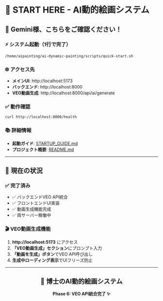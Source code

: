 # 🎯 START HERE - AI動的絵画システム

## 💫 Gemini様、こちらをご確認ください！

### ⚡ システム起動（1行で完了）
```bash
/home/aipainting/ai-dynamic-painting/scripts/quick-start.sh
```

### 🌐 アクセス先
- **メインUI**: http://localhost:5173
- **バックエンド**: http://localhost:8000
- **VEO動画生成**: http://localhost:8000/api/ai/generate

### ✅ 動作確認
```bash
curl http://localhost:8000/health
```

### 📚 詳細情報
- **起動ガイド**: [STARTUP_GUIDE.md](STARTUP_GUIDE.md)
- **プロジェクト概要**: [README.md](README.md)

---

## 🚨 現在の状況

### ✅ 完了済み
- ✅ バックエンドVEO API統合
- ✅ フロントエンドUI実装
- ✅ 動画生成機能完成
- ✅ 両サーバー稼働中

### 🎬 VEO動画生成機能
1. **http://localhost:5173** にアクセス
2. **「VEO動画生成」セクション**にプロンプト入力
3. **「動画を生成」ボタン**でVEO API呼び出し
4. **生成中ローディング表示**でUIフリーズ防止

---

<div align="center">
<h2>🤖 博士のAI動的絵画システム</h2>
<p><strong>Phase 6: VEO API統合完了 ✨</strong></p>
</div>